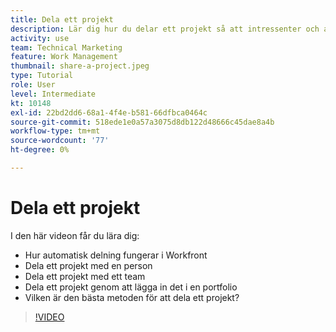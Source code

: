 ```yaml
---
title: Dela ett projekt
description: Lär dig hur du delar ett projekt så att intressenter och andra som är intresserade av projektet kan få insyn i det arbete som utförs med [!DNL  Workfront].
activity: use
team: Technical Marketing
feature: Work Management
thumbnail: share-a-project.jpeg
type: Tutorial
role: User
level: Intermediate
kt: 10148
exl-id: 22bd2dd6-68a1-4f4e-b581-66dfbca0464c
source-git-commit: 518ede1e0a57a3075d8db122d48666c45dae8a4b
workflow-type: tm+mt
source-wordcount: '77'
ht-degree: 0%

---
```


# Dela ett projekt

I den här videon får du lära dig:

* Hur automatisk delning fungerar i Workfront
* Dela ett projekt med en person
* Dela ett projekt med ett team
* Dela ett projekt genom att lägga in det i en portfolio
* Vilken är den bästa metoden för att dela ett projekt?

>[!VIDEO](https://video.tv.adobe.com/v/3418904/?quality=12&learn=on)
